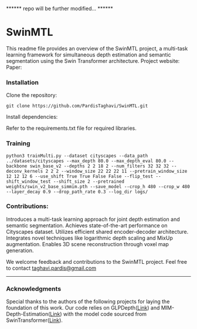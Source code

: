 ****** repo will be further modified... ******

# SwinMTL

This readme file provides an overview of the SwinMTL project, a multi-task learning framework for simultaneous depth estimation and semantic segmentation using the Swin Transformer architecture.
Project website: 
Paper: 


### Installation
Clone the repository: 

```git clone https://github.com/PardisTaghavi/SwinMTL.git```

Install dependencies: 

Refer to the requirements.txt file for required libraries.

### Training

```
python3 trainMulti.py --dataset cityscapes --data_path ../datasets/cityscapes --max_depth 80.0 --max_depth_eval 80.0 --backbone swin_base_v2 --depths 2 2 18 2 --num_filters 32 32 32 --deconv_kernels 2 2 2 --window_size 22 22 22 11 --pretrain_window_size 12 12 12 6 --use_shift True True False False --flip_test --shift_window_test --shift_size 2 --pretrained weights/swin_v2_base_simmim.pth --save_model --crop_h 480 --crop_w 480 --layer_decay 0.9 --drop_path_rate 0.3 --log_dir logs/
```



### Contributions:
Introduces a multi-task learning approach for joint depth estimation and semantic segmentation.
Achieves state-of-the-art performance on Cityscapes dataset.
Utilizes efficient shared encoder-decoder architecture.
Integrates novel techniques like logarithmic depth scaling and MixUp augmentation.
Enables 3D scene reconstruction through voxel map generation.

We welcome feedback and contributions to the SwinMTL project. Feel free to contact taghavi.pardis@gmail.com



----------------------------------------------------------------------------------------------
### Acknowledgments
Special thanks to the authors of the following projects for laying the foundation of this work.
Our code relies on GLPDepth([Link](https://github.com/vinvino02/GLPDepth)) and MIM-Depth-Estimation([Link](https://github.com/SwinTransformer/MIM-Depth-Estimation?tab=readme-ov-file)) with the model code sourced from SwinTransformer([Link](https://github.com/microsoft/Swin-Transformer)).


